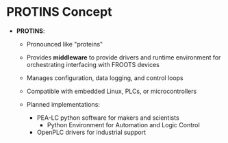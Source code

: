 # PROTINS Concept

- **PROTINS**:

  - Pronounced like "proteins"
  - Provides **middleware** to provide drivers and runtime environment for orchestrating interfacing with FROOTS devices
  - Manages configuration, data logging, and control loops
  - Compatible with embedded Linux, PLCs, or microcontrollers

  - Planned implementations:
    - PEA-LC python software for makers and scientists
      - Python Environment for Automation and Logic Control
    - OpenPLC drivers for industrial support
